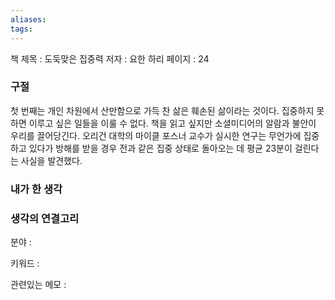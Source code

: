 ```yaml
---
aliases: 
tags:
---
```


책 제목 : 도둑맞은 집중력
저자 : 요한 하리
페이지 : 24

### 구절

첫 번째는 개인 차원에서 산만함으로 가득 찬 삶은 훼손된 삶이라는 것이다. 집중하지 못하면 이루고 싶은 일들을 이룰 수 없다. 책을 읽고 싶지만 소셜미디어의 알람과 불안이 우리를 끌어당긴다.
오리건 대학의 마이클 포스너 교수가 실시한 연구는 무언가에 집중하고 있다가 방해를 받을 경우 전과 같은 집중 상태로 돌아오는 데 평균 23분이 걸린다는 사실을 발견했다.

### 내가 한 생각


### 생각의 연결고리
분야 : 

키워드 : 

관련있는 메모 : 